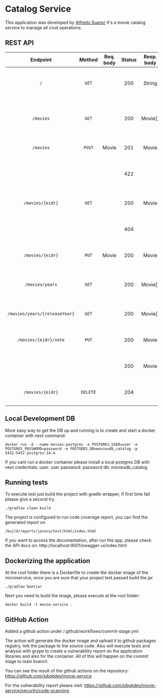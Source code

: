 # Catalog Service

This application was developed by [Alfredo Suarez](https://github.com/sibokdev)
It's a movie catalog service to manage all crud operations.

## REST API

|       Endpoint	       |  Method  | Req. body | Status | Resp. body | Description    		   	                                        |
|:---------------------:|:--------:|:---------:|:------:|:----------:|:-------------------------------------------------------------|
|          `/`          |  `GET`   |           |  200   |   String   | Returns a message to check server upd and running            |
|       `/movies`       |  `GET`   |           |  200   |  Movie[]   | Get all the movies in the catalog, sorted by favorite count. |
|       `/movies`       |  `POST`  |   Movie   |  201   |   Movie    | Add a new movie to the catalog.                              |
|                       |          |           |  422   |            | A Movie with the same EIDR already exists.                   |
|   `/movies/{eidr}`    |  `GET`   |           |  200   |   Movie    | Get the Movie with the given EIDR.                           |
|                       |          |           |  404   |            | No Movie with the given EIDR exists.                         |
|   `/movies/{eidr}`    |  `PUT`   |   Movie   |  200   |   Movie    | Update the Movie with the given EIDR.                        |
|    `/movies/years`    |  `GET`   |           |  200   |  Movie[]   | Return list of movies grouped by release year.               |
| `/movies/years/{releaseYear}` |  `GET`   |           |  200   |  Movie[]   | get list of movies by release year.                          |
| `/movies/{eidr}/vote` |  `PUT`   |           |  200   |   Movie    | Votes a movie up,down or as favorite.                        |
|                       |          |           |  200   |   Movie    | Create a Movie with the given EIDR.                          |
|   `/movies/{eidr}`    | `DELETE` |           |  204   |            | Delete the Movie with the given EIDR.                        |


## Local Development DB
More easy way to get the DB up and running is to create and start a docker container with next command:
```
docker run -d --name movies-postgres -e POSTGRES_USER=user -e POSTGRES_PASSWORD=password -e POSTGRES_DB=moviesdb_catalog -p 5432:5432 postgres:14.4
```

If you cant run a docker container please install a local postgres DB with next credentials:
user: user
password: password
db: moviesdb_catalog

## Running tests
To execute test just build the project with gradle wrapper, if first time fail please give a second try.
```
./gradlew clean build
```

The project is configured to run code coverage report, you can find the generated report on 
```
/build/reports/jacoco/test/html/index.html
```
If you want to access the documentation, after run the app, please check the API docs on:
http://localhost:9001/swagger-ui/index.html

## Dockerizing the application 
At the root folder there is a Dockerfile to create the docker image of the microservice, once you are sure that your project test passed
build the jar
```
./gradlew bootjar
```
Next you need to build the image, please execute at the root folder:
```
docker build -t movie-service .
```
## GitHub Action
Added a github action under /.github/workflows/commit-stage.yml

The action will generate the docker image and upload it to github packages registry, link the package to the source code.
Also will execute tests and analysis with grype to create a vulnerability report on the application libraries and also for the container.
All of this will happen on the commit stage to main branch.

You can see the result of the github actions on the repository:
https://github.com/sibokdev/movie-service

For the vulnerability report please visit:
https://github.com/sibokdev/movie-service/security/code-scanning